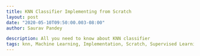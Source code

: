 ```yaml
---
title: KNN Classifier Implementing from Scratch
layout: post
date: "2020-05-10T09:50:00.003-08:00"
author: Saurav Pandey

description: All you need to know about KNN classifier
tags: knn, Machine Learning, Implementation, Scratch, Supervised Learning
---
```




<script src="https://gist.github.com/pysaurav/be5a3762141f999b4272d724a37d04e0.js"></script>
